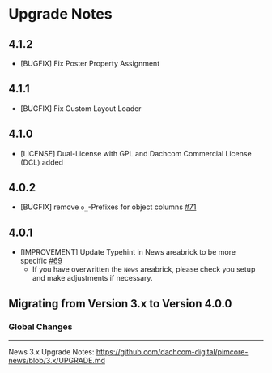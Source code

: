 # Upgrade Notes
## 4.1.2
- [BUGFIX] Fix Poster Property Assignment
## 4.1.1
- [BUGFIX] Fix Custom Layout Loader
## 4.1.0
- [LICENSE] Dual-License with GPL and Dachcom Commercial License (DCL) added
## 4.0.2
- [BUGFIX] remove `o_`-Prefixes for object columns [#71](https://github.com/dachcom-digital/pimcore-news/issues/71)
## 4.0.1
- [IMPROVEMENT] Update Typehint in News areabrick to be more specific [#69](https://github.com/dachcom-digital/pimcore-news/issues/69)
  - If you have overwritten the `News` areabrick, please check you setup and make adjustments if necessary.

## Migrating from Version 3.x to Version 4.0.0

### Global Changes

---

News 3.x Upgrade Notes: https://github.com/dachcom-digital/pimcore-news/blob/3.x/UPGRADE.md
